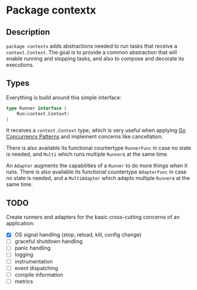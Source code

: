 # Package contextx

## Description

`package contextx` adds abstractions needed to run tasks that receive a
`context.Context`. The goal is to provide a common abstraction that will enable
running and stopping tasks, and also to compose and decorate its executions.

## Types

Everything is build around this simple interface:
```go
type Runner interface {
	Run(context.Context)
}
```
It receives a `context.Context` type, which is very useful when applying [Go
Concurrency Patterns](https://blog.golang.org/context) and implement concerns
like cancellation.

There is also available its functional countertype `RunnerFunc` in case no
state is needed, and `Multi` which runs multiple `Runner`s at the same time.

An `Adapter` augments the capabilities of a `Runner` to do more things when it
runs. There is also available its functional countertype `AdapterFunc` in case no
state is needed, and a `MultiAdapter` which adapts multiple `Runner`s at the
same time.

## TODO

Create runners and adapters for the basic cross-cutting concerns of an application:

- [x] OS signal handling (stop, reload, kill, config change)
- [ ] graceful shutdown handling
- [ ] panic handling
- [ ] logging
- [ ] instrumentation
- [ ] event dispatching
- [ ] compile information
- [ ] metrics
